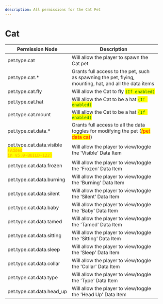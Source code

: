 ```yaml
---
description: All permissions for the Cat Pet
---
```



# Cat
| Permission Node | Description |
| - | - |
| pet.type.cat | Will allow the player to spawn the Cat pet |
| pet.type.cat.* | Grants full access to the pet, such as spawning the pet, flying, mounting, hat, and all the data items |
| pet.type.cat.fly | Will allow the Cat to fly <mark style="color:green;">`(If enabled)`</mark> |
| pet.type.cat.hat | Will allow the Cat to be a hat <mark style="color:green;">`(If enabled)`</mark> |
| pet.type.cat.mount | Will allow the Cat to be a hat <mark style="color:green;">`(If enabled)`</mark> |
| pet.type.cat.data.* | Grants full access to all the data toggles for modifying the pet (<mark style="color:red;">/pet data cat</mark>) |
| pet.type.cat.data.visible<br><mark style="color:orange;"><code>(Added in v5.0-BUILD-122)</code></mark> | Will allow the player to view/toggle the 'Visible' Data Item |
| pet.type.cat.data.frozen | Will allow the player to view/toggle the 'Frozen' Data Item |
| pet.type.cat.data.burning | Will allow the player to view/toggle the 'Burning' Data Item |
| pet.type.cat.data.silent | Will allow the player to view/toggle the 'Silent' Data Item |
| pet.type.cat.data.baby | Will allow the player to view/toggle the 'Baby' Data Item |
| pet.type.cat.data.tamed | Will allow the player to view/toggle the 'Tamed' Data Item |
| pet.type.cat.data.sitting | Will allow the player to view/toggle the 'Sitting' Data Item |
| pet.type.cat.data.sleep | Will allow the player to view/toggle the 'Sleep' Data Item |
| pet.type.cat.data.collar | Will allow the player to view/toggle the 'Collar' Data Item |
| pet.type.cat.data.type | Will allow the player to view/toggle the 'Type' Data Item |
| pet.type.cat.data.head_up | Will allow the player to view/toggle the 'Head Up' Data Item |

